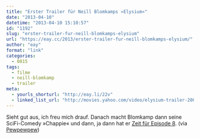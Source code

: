 ```yaml
---
title: "Erster Trailer für Neill Blomkamps »Elysium«"
date: "2013-04-10"
datetime: "2013-04-10 15:10:57"
id: "1192"
slug: "erster-trailer-fur-neill-blomkamps-elysium"
url: "https://eay.cc/2013/erster-trailer-fur-neill-blomkamps-elysium/"
author: "eay"
format: "link"
categories:
  - 0815
tags:
  - filme
  - neill-blomkamp
  - trailer
meta:
  - yourls_shorturl: "http://eay.li/22v"
  - linked_list_url: "http://movies.yahoo.com/video/elysium-trailer-200248321.html"
---
```


Sieht gut aus, ich freu mich drauf. Danach macht Blomkamp dann seine SciFi-Comedy »Chappie« und dann, ja dann hat er [Zeit für Episode 8](http://eay.li/1uo). (via [Pewpewpew](http://www.pewpewpew.de/2013/04/10/erster-trailer-zu-neill-blomkamps-elysium/))
